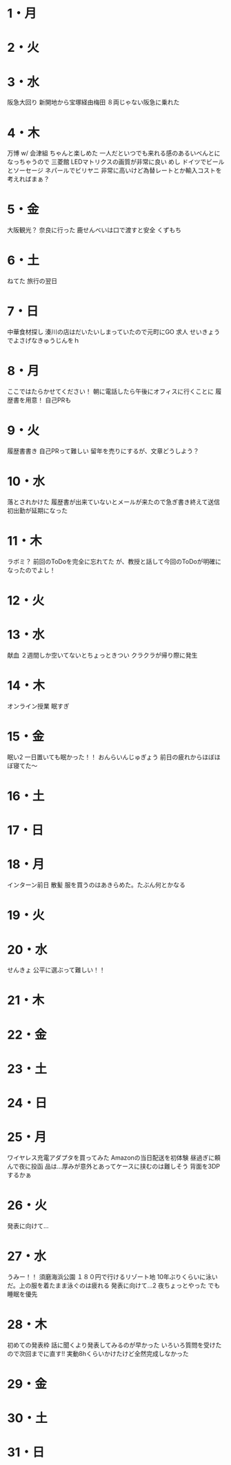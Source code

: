 # 1・月

# 2・火

# 3・水
阪急大回り
	新開地から宝塚経由梅田
	８両じゃない阪急に乗れた
# 4・木
万博 w/ 会津組
	ちゃんと楽しめた
	一人だといつでも来れる感のあるいべんとになっちゃうので
	三菱館
		LEDマトリクスの画質が非常に良い
	めし
		ドイツでビールとソーセージ
		ネパールでビリヤニ
		非常に高いけど為替レートとか輸入コストを考えればまぁ？


# 5・金
大阪観光？
	奈良に行った
	鹿せんべいは口で渡すと安全
	くずもち

# 6・土
ねてた
	旅行の翌日

# 7・日
中華食材探し
	湊川の店はだいたいしまっていたので元町にGO
求人
	せいきょうでよさげなきゅうじんをｈ
# 8・月
ここではたらかせてください！
	朝に電話したら午後にオフィスに行くことに
	履歴書を用意！	
	自己PRも
# 9・火
履歴書書き
	自己PRって難しい
	留年を売りにするが、文章どうしよう？

# 10・水
落とされかけた
	履歴書が出来ていないとメールが来たので急ぎ書き終えて送信
	初出勤が延期になった

# 11・木
ラボミ？
	前回のToDoを完全に忘れてた
	が、教授と話して今回のToDoが明確になったのでよし！
# 12・火

# 13・水
献血
	２週間しか空いてないとちょっときつい
	クラクラが帰り際に発生
# 14・木
オンライン授業
	眠すぎ
# 15・金
眠い2
	一日置いても眠かった！！
おんらいんじゅぎょう
	前日の疲れからほぼほぼ寝てた～


# 16・土



# 17・日




# 18・月
インターン前日
	散髪
	服を買うのはあきらめた。たぶん何とかなる



# 19・火



# 20・水
せんきょ
	公平に選ぶって難しい！！

# 21・木



# 22・金


# 23・土


# 24・日


# 25・月
ワイヤレス充電アダプタを買ってみた
	Amazonの当日配送を初体験
	昼過ぎに頼んで夜に投函
	品は...厚みが意外とあってケースに挟むのは難しそう
		背面を3DPするかぁ

# 26・火
発表に向けて...
	
	
# 27・水
うみー！！
	須磨海浜公園
	１８０円で行けるリゾート地
	10年ぶりくらいに泳いだ。上の服を着たまま泳ぐのは疲れる
発表に向けて...2
	夜ちょっとやった
	でも睡眠を優先

# 28・木
初めての発表枠
	話に聞くより発表してみるのが早かった
	いろいろ質問を受けたので次回までに直す!!
	実動8hくらいかけたけど全然完成しなかった
# 29・金




# 30・土


# 31・日
